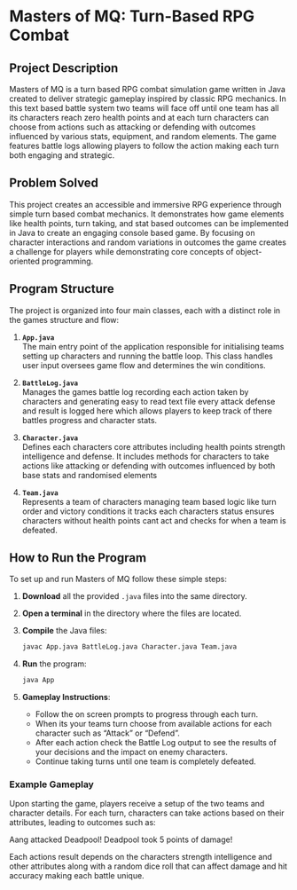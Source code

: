 # Masters of MQ: Turn-Based RPG Combat




## Project Description

Masters of MQ is a turn based RPG combat simulation game written in Java created to deliver strategic gameplay inspired by classic RPG mechanics. In this text based battle system two teams will face off until one team has all its characters reach zero health points and at each turn characters can choose from actions such as attacking or defending with outcomes influenced by various stats, equipment, and random elements. The game features battle logs allowing players to follow the action making each turn both engaging and strategic.


## Problem Solved

This project creates an accessible and immersive RPG experience through simple turn based combat mechanics. It demonstrates how game elements like health points, turn taking, and stat based outcomes can be implemented in Java to create an engaging console based game. By focusing on character interactions and random variations in outcomes the game creates a challenge for players while demonstrating core concepts of object-oriented programming.


## Program Structure

The project is organized into four main classes, each with a distinct role in the games structure and flow:

1. **`App.java`**  
   The main entry point of the application responsible for initialising teams setting up characters and running the battle loop. This class handles user input oversees game flow and determines the win conditions.

2. **`BattleLog.java`**  
   Manages the games battle log recording each action taken by characters and generating easy to read text file every attack defense and result is logged here which allows players to keep track of there battles progress and character stats.

3. **`Character.java`**  
   Defines each characters core attributes including health points strength intelligence and defense. It includes methods for characters to take actions like attacking or defending with outcomes influenced by both base stats and randomised elements

4. **`Team.java`**  
   Represents a team of characters managing team based logic like turn order and victory conditions it tracks each characters status ensures characters without health points cant act and checks for when a team is defeated.


## How to Run the Program

To set up and run Masters of MQ follow these simple steps:

1. **Download** all the provided `.java` files into the same directory.
2. **Open a terminal** in the directory where the files are located.
3. **Compile** the Java files:
    ```bash
    javac App.java BattleLog.java Character.java Team.java
    ```
4. **Run** the program:
    ```bash
    java App
    ```

5. **Gameplay Instructions**:
   - Follow the on screen prompts to progress through each turn.
   - When its your teams turn choose from available actions for each character such as “Attack” or “Defend”.
   - After each action check the Battle Log output to see the results of your decisions and the impact on enemy characters.
   - Continue taking turns until one team is completely defeated.


### Example Gameplay

Upon starting the game, players receive a setup of the two teams and character details. For each turn, characters can take actions based on their attributes, leading to outcomes such as:

Aang attacked Deadpool! Deadpool took 5 points of damage!

Each actions result depends on the characters strength intelligence and other attributes along with a random dice roll that can affect damage and hit accuracy making each battle unique.



